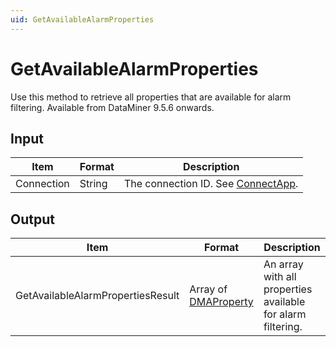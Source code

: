 ```yaml
---
uid: GetAvailableAlarmProperties
---
```


# GetAvailableAlarmProperties

Use this method to retrieve all properties that are available for alarm filtering. Available from DataMiner 9.5.6 onwards.

## Input

| Item       | Format | Description                                          |
|------------|--------|------------------------------------------------------|
| Connection | String | The connection ID. See [ConnectApp](xref:ConnectApp). |

## Output

| Item | Format | Description |
|--|--|--|
| GetAvailableAlarmPropertiesResult | Array of [DMAProperty](xref:DMAProperty) | An array with all properties available for alarm filtering. |
